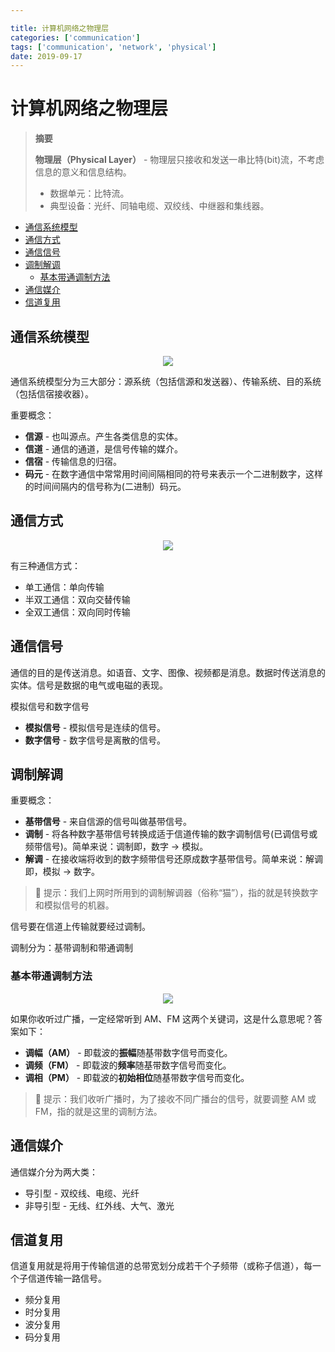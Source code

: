 ```yaml
---

title: 计算机网络之物理层 
categories: ['communication'] 
tags: ['communication', 'network', 'physical']
date: 2019-09-17
---
```


计算机网络之物理层
==================

> **摘要**
>
> **物理层（Physical Layer）** - 物理层只接收和发送一串比特(bit)流，不考虑信息的意义和信息结构。
>
> -	数据单元：比特流。
> -	典型设备：光纤、同轴电缆、双绞线、中继器和集线器。

<!-- TOC depthFrom:2 depthTo:3 -->

-	[通信系统模型](#通信系统模型)
-	[通信方式](#通信方式)
-	[通信信号](#通信信号)
-	[调制解调](#调制解调)
	-	[基本带通调制方法](#基本带通调制方法)
-	[通信媒介](#通信媒介)
-	[信道复用](#信道复用)

<!-- /TOC -->

通信系统模型
------------

<div align="center"><img src="http://dunwu.test.upcdn.net/cs/network/physical/数据通信系统的模型.png"/></div>

通信系统模型分为三大部分：源系统（包括信源和发送器）、传输系统、目的系统（包括信宿接收器）。

重要概念：

-	**信源** - 也叫源点。产生各类信息的实体。
-	**信道** - 通信的通道，是信号传输的媒介。
-	**信宿** - 传输信息的归宿。
-	**码元** - 在数字通信中常常用时间间隔相同的符号来表示一个二进制数字，这样的时间间隔内的信号称为(二进制）码元。

通信方式
--------

<div align="center"><img src="http://dunwu.test.upcdn.net/cs/network/physical/通信方式.jpg"/></div>

有三种通信方式：

-	单工通信：单向传输
-	半双工通信：双向交替传输
-	全双工通信：双向同时传输

通信信号
--------

通信的目的是传送消息。如语音、文字、图像、视频都是消息。数据时传送消息的实体。信号是数据的电气或电磁的表现。

模拟信号和数字信号

-	**模拟信号** - 模拟信号是连续的信号。
-	**数字信号** - 数字信号是离散的信号。

调制解调
--------

重要概念：

-	**基带信号** - 来自信源的信号叫做基带信号。
-	**调制** - 将各种数字基带信号转换成适于信道传输的数字调制信号(已调信号或频带信号)。简单来说：调制即，数字 -> 模拟。
-	**解调** - 在接收端将收到的数字频带信号还原成数字基带信号。简单来说：解调即，模拟 -> 数字。

> :pushpin: 提示：我们上网时所用到的调制解调器（俗称“猫”），指的就是转换数字和模拟信号的机器。

信号要在信道上传输就要经过调制。

调制分为：基带调制和带通调制

### 基本带通调制方法

<div align="center"><img src="http://dunwu.test.upcdn.net/cs/network/physical/基本调制方法.png"/></div>

如果你收听过广播，一定经常听到 AM、FM 这两个关键词，这是什么意思呢？答案如下：

-	**调幅（AM）** - 即载波的**振幅**随基带数字信号而变化。
-	**调频（FM）** - 即载波的**频率**随基带数字信号而变化。
-	**调相（PM）** - 即载波的**初始相位**随基带数字信号而变化。

> :pushpin: 提示：我们收听广播时，为了接收不同广播台的信号，就要调整 AM 或 FM，指的就是这里的调制方法。

通信媒介
--------

通信媒介分为两大类：

-	导引型 - 双绞线、电缆、光纤
-	非导引型 - 无线、红外线、大气、激光

信道复用
--------

信道复用就是将用于传输信道的总带宽划分成若干个子频带（或称子信道），每一个子信道传输一路信号。

-	频分复用
-	时分复用
-	波分复用
-	码分复用
